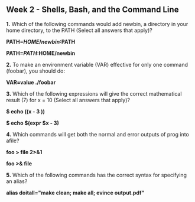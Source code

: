 ## Week 2 - Shells, Bash, and the Command Line

**1.** Which of the following commands would add newbin, a directory in your home directory, to the PATH (Select all answers that apply)?

**PATH=$HOME/newbin:$PATH**

**PATH=$PATH:$HOME/newbin**


**2.** To make an environment variable (VAR) effective for only one command (foobar), you should do:

**VAR=value     ./foobar**


**3.** Which of the following expressions will give the correct mathematical result (7) for x = 10 (Select all answers that apply)?

**$ echo $(($x - 3 ))**

**$ echo $(expr $x - 3)**


**4.** Which commands will get both the normal and error outputs of prog into afile?

**foo > file 2>&1**

**foo >& file**


**5.** Which of the following commands has the correct syntax for specifying an alias?

**alias doitall="make clean; make all; evince output.pdf"**
